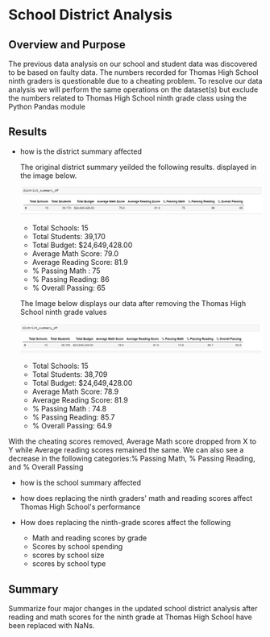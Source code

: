 # School District Analysis

## Overview and Purpose
The previous data analysis on our school and student data was discovered to be based on faulty data. The numbers recorded for Thomas High School ninth graders is questionable due to a cheating problem. To resolve our data analysis we will perform the same operations on the dataset(s) but exclude the numbers related to Thomas High School ninth grade class using the Python Pandas module
## Results

- how is the district summary affected 
 
  The original district summary yeilded the following results. displayed in the image below.
  
  ![alt text](https://github.com/sebcampos/School_District_Analysis/blob/main/resources/original_data.png?raw=True)
  - Total Schools:  15
  - Total Students: 39,170
  - Total Budget:   $24,649,428.00
  - Average Math Score: 79.0
  - Average Reading Score: 81.9
  - % Passing Math : 75
  - % Passing Reading: 86
  - % Overall Passing: 65

  The Image below displays our data after removing the Thomas High School ninth grade values

  ![alt text](https://github.com/sebcampos/School_District_Analysis/blob/main/resources/final_dataset.PNG?raw=True)
  - Total Schools:  15
  - Total Students: 38,709
  - Total Budget:   $24,649,428.00
  - Average Math Score: 78.9
  - Average Reading Score: 81.9
  - % Passing Math : 74.8
  - % Passing Reading: 85.7
  - % Overall Passing: 64.9

With the cheating scores removed, Average Math score dropped from X to Y while Average reading scores remained the same. We can also see
a decrease in the following categories:% Passing Math, % Passing Reading, and  % Overall Passing

- how is the school summary affected



- how does replacing the ninth graders' math and reading scores affect Thomas High School's performance
- How does replacing the ninth-grade scores affect the following
    - Math and reading scores by grade
    - Scores by school spending
    - scores by school size
    - scores by school type

## Summary

Summarize four major changes in the updated school district analysis after reading and math scores for the ninth grade at Thomas High School have been replaced with NaNs.